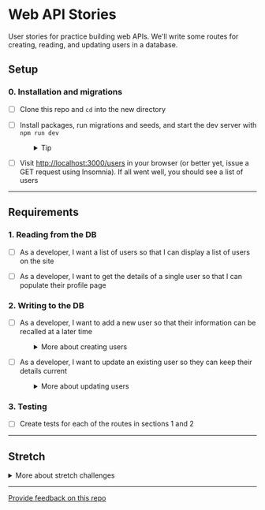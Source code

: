 # Web API Stories

User stories for practice building web APIs. We'll write some routes for creating, reading, and updating users in a database.

## Setup

### 0. Installation and migrations

- [ ] Clone this repo and `cd` into the new directory
- [ ] Install packages, run migrations and seeds, and start the dev server with `npm run dev`
  <details style="padding-left: 2em">
    <summary>Tip</summary>

    Commands might look like this:

    ```sh
    npm install
    npm run knex migrate:latest
    npm run knex seed:run
    npm run dev
    ```
  </details>

- [ ] Visit [http://localhost:3000/users](http://localhost:3000/users) in your browser (or better yet, issue a GET request using Insomnia). If all went well, you should see a list of users

---

## Requirements

### 1. Reading from the DB
- [ ] As a developer, I want a list of users so that I can display a list of users on the site

- [ ] As a developer, I want to get the details of a single user so that I can populate their profile page

### 2. Writing to the DB

- [ ] As a developer, I want to add a new user so that their information can be recalled at a later time
  <details style="padding-left: 2em">
    <summary>More about creating users</summary>
    
    - You'll have to add a new `addUser` function to `db.js` in order for the route to save the new user
    - You can use Insomnia to pass a new JSON user to the API
    - You can leave off the `id` because the database schema has an auto-increment on the `id` field
  </details>

- [ ] As a developer, I want to update an existing user so they can keep their details current
  <details style="padding-left: 2em">
    <summary>More about updating users</summary>

    * You'll have to add a new `updateUser` function to `db.js` in order for the route to save the new user
    * You can use Insomnia to pass an existing JSON user to the API
    * You'll need to use the `id` of an existing user so it will know which user to update

### 3. Testing

- [ ] Create tests for each of the routes in sections 1 and 2

---

## Stretch

<details>
  <summary>More about stretch challenges</summary>

1. As a developer, I want to select, add, update and delete `activities` (like hobbies) that have `name`, `frequency`, `level` attributes
    - You'll need to create a `routes/activities.js` file and the middleware link in `server.js`
    - You'll need to create the appropriate migrations, seeds and functions in `db.js`
  
2. As a developer, I want an example of a script that consumes the API from sections 1 and 2
    - Write a standalone `index.js` file that uses `superagent` to consume the API from sections 1 and 2
</details>

---
[Provide feedback on this repo](https://docs.google.com/forms/d/e/1FAIpQLSfw4FGdWkLwMLlUaNQ8FtP2CTJdGDUv6Xoxrh19zIrJSkvT4Q/viewform?usp=pp_url&entry.1958421517=web-api-stories)
